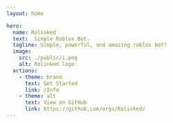 ```yaml
---
layout: home

hero:
  name: Rolinked
  text:  Simple Roblox Bot.
  tagline: Simple, powerful, and amazing roblox bot!
  image:
    src: ./public/i.png
    alt: Rolinked logo
  actions:
    - theme: brand
      text: Get Started
      link: /Info
    - theme: alt
      text: View on GitHub
      link: https://github.com/orgs/Rolinked/
---
```

<style> :root { --vp-home-hero-name-color: transparent; --vp-home-hero-name-background: -webkit-linear-gradient(120deg, #bd34fe 30%, #41d1ff); --vp-home-hero-image-background-image: linear-gradient(-45deg, #bd34fe 50%, #47caff 50%); --vp-home-hero-image-filter: blur(44px); } @media (min-width: 640px) { :root { --vp-home-hero-image-filter: blur(56px); } } @media (min-width: 960px) { :root { --vp-home-hero-image-filter: blur(68px); } } </style>